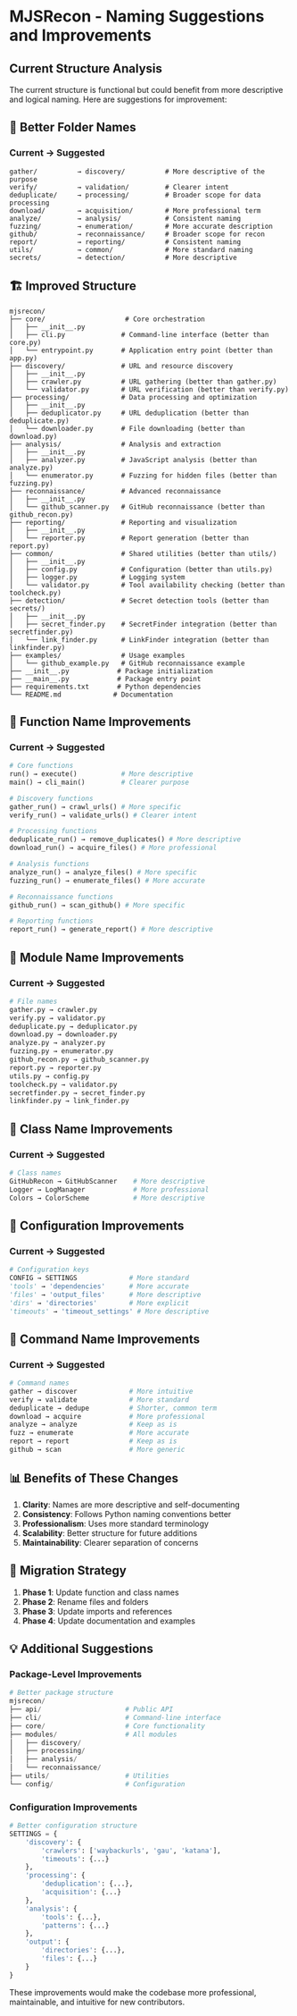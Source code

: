# MJSRecon - Naming Suggestions and Improvements

## Current Structure Analysis

The current structure is functional but could benefit from more descriptive and logical naming. Here are suggestions for improvement:

## 🎯 Better Folder Names

### Current → Suggested

```
gather/          → discovery/          # More descriptive of the purpose
verify/          → validation/         # Clearer intent
deduplicate/     → processing/         # Broader scope for data processing
download/        → acquisition/        # More professional term
analyze/         → analysis/           # Consistent naming
fuzzing/         → enumeration/        # More accurate description
github/          → reconnaissance/     # Broader scope for recon
report/          → reporting/          # Consistent naming
utils/           → common/             # More standard naming
secrets/         → detection/          # More descriptive
```

## 🏗️ Improved Structure

```
mjsrecon/
├── core/                    # Core orchestration
│   ├── __init__.py
│   ├── cli.py              # Command-line interface (better than core.py)
│   └── entrypoint.py       # Application entry point (better than app.py)
├── discovery/              # URL and resource discovery
│   ├── __init__.py
│   ├── crawler.py          # URL gathering (better than gather.py)
│   └── validator.py        # URL verification (better than verify.py)
├── processing/             # Data processing and optimization
│   ├── __init__.py
│   ├── deduplicator.py     # URL deduplication (better than deduplicate.py)
│   └── downloader.py       # File downloading (better than download.py)
├── analysis/               # Analysis and extraction
│   ├── __init__.py
│   ├── analyzer.py         # JavaScript analysis (better than analyze.py)
│   └── enumerator.py       # Fuzzing for hidden files (better than fuzzing.py)
├── reconnaissance/         # Advanced reconnaissance
│   ├── __init__.py
│   └── github_scanner.py   # GitHub reconnaissance (better than github_recon.py)
├── reporting/              # Reporting and visualization
│   ├── __init__.py
│   └── reporter.py         # Report generation (better than report.py)
├── common/                 # Shared utilities (better than utils/)
│   ├── __init__.py
│   ├── config.py           # Configuration (better than utils.py)
│   ├── logger.py           # Logging system
│   └── validator.py        # Tool availability checking (better than toolcheck.py)
├── detection/              # Secret detection tools (better than secrets/)
│   ├── __init__.py
│   ├── secret_finder.py    # SecretFinder integration (better than secretfinder.py)
│   └── link_finder.py      # LinkFinder integration (better than linkfinder.py)
├── examples/               # Usage examples
│   └── github_example.py   # GitHub reconnaissance example
├── __init__.py            # Package initialization
├── __main__.py            # Package entry point
├── requirements.txt       # Python dependencies
└── README.md             # Documentation
```

## 🔄 Function Name Improvements

### Current → Suggested

```python
# Core functions
run() → execute()           # More descriptive
main() → cli_main()         # Clearer purpose

# Discovery functions
gather_run() → crawl_urls() # More specific
verify_run() → validate_urls() # Clearer intent

# Processing functions
deduplicate_run() → remove_duplicates() # More descriptive
download_run() → acquire_files() # More professional

# Analysis functions
analyze_run() → analyze_files() # More specific
fuzzing_run() → enumerate_files() # More accurate

# Reconnaissance functions
github_run() → scan_github() # More specific

# Reporting functions
report_run() → generate_report() # More descriptive
```

## 📝 Module Name Improvements

### Current → Suggested

```python
# File names
gather.py → crawler.py
verify.py → validator.py
deduplicate.py → deduplicator.py
download.py → downloader.py
analyze.py → analyzer.py
fuzzing.py → enumerator.py
github_recon.py → github_scanner.py
report.py → reporter.py
utils.py → config.py
toolcheck.py → validator.py
secretfinder.py → secret_finder.py
linkfinder.py → link_finder.py
```

## 🎨 Class Name Improvements

### Current → Suggested

```python
# Class names
GitHubRecon → GitHubScanner    # More descriptive
Logger → LogManager            # More professional
Colors → ColorScheme           # More descriptive
```

## 🔧 Configuration Improvements

### Current → Suggested

```python
# Configuration keys
CONFIG → SETTINGS             # More standard
'tools' → 'dependencies'      # More accurate
'files' → 'output_files'      # More descriptive
'dirs' → 'directories'        # More explicit
'timeouts' → 'timeout_settings' # More descriptive
```

## 🚀 Command Name Improvements

### Current → Suggested

```bash
# Command names
gather → discover             # More intuitive
verify → validate             # More standard
deduplicate → dedupe          # Shorter, common term
download → acquire            # More professional
analyze → analyze             # Keep as is
fuzz → enumerate              # More accurate
report → report               # Keep as is
github → scan                 # More generic
```

## 📊 Benefits of These Changes

1. **Clarity**: Names are more descriptive and self-documenting
2. **Consistency**: Follows Python naming conventions better
3. **Professionalism**: Uses more standard terminology
4. **Scalability**: Better structure for future additions
5. **Maintainability**: Clearer separation of concerns

## 🔄 Migration Strategy

1. **Phase 1**: Update function and class names
2. **Phase 2**: Rename files and folders
3. **Phase 3**: Update imports and references
4. **Phase 4**: Update documentation and examples

## 💡 Additional Suggestions

### Package-Level Improvements

```python
# Better package structure
mjsrecon/
├── api/                     # Public API
├── cli/                     # Command-line interface
├── core/                    # Core functionality
├── modules/                 # All modules
│   ├── discovery/
│   ├── processing/
│   ├── analysis/
│   └── reconnaissance/
├── utils/                   # Utilities
└── config/                  # Configuration
```

### Configuration Improvements

```python
# Better configuration structure
SETTINGS = {
    'discovery': {
        'crawlers': ['waybackurls', 'gau', 'katana'],
        'timeouts': {...}
    },
    'processing': {
        'deduplication': {...},
        'acquisition': {...}
    },
    'analysis': {
        'tools': {...},
        'patterns': {...}
    },
    'output': {
        'directories': {...},
        'files': {...}
    }
}
```

These improvements would make the codebase more professional, maintainable, and intuitive for new contributors. 